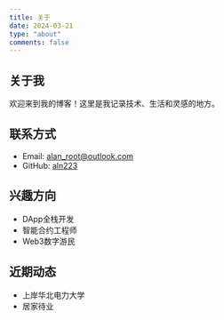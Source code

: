 ```yaml
---
title: 关于
date: 2024-03-21
type: "about"
comments: false
---
```


## 关于我

欢迎来到我的博客！这里是我记录技术、生活和灵感的地方。

## 联系方式

- Email: alan_root@outlook.com
- GitHub: [aln223](https://gitee.com/alan223)

## 兴趣方向

- DApp全栈开发
- 智能合约工程师
- Web3数字游民

## 近期动态

- 上岸华北电力大学
- 居家待业

